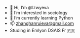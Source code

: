 - 👋 Hi, I’m @lzwyeva
- 👀 I’m interested in sociology
- 🌱 I’m currently learning Python
- 📫 zhanghanruieva@gmail.com
- Studing in Emlyon DSAIS Fr 🇫🇷 

<!---
lzwyeva/lzwyeva is a ✨ special ✨ repository because its `README.md` (this file) appears on your GitHub profile.
You can click the Preview link to take a look at your changes.
--->
